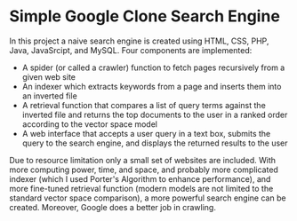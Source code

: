 # Simple Google Clone Search Engine

In this project a naive search engine is created using HTML, CSS, PHP, Java, JavaSrcipt, and MySQL. Four components are implemented:

- A spider (or called a crawler) function to fetch pages recursively from a given web site
- An indexer which extracts keywords from a page and inserts them into an inverted file
- A retrieval function that compares a list of query terms against the inverted file and returns the top documents to the user in a ranked order according to the vector space model
- A web interface that accepts a user query in a text box, submits the query to the search engine, and displays the returned results to the user

Due to resource limitation only a small set of websites are included. With more computing power, time, and space, and probably more complicated indexer (which I used Porter's Algorithm to enhance performance), and more fine-tuned retrieval function (modern models are not limited to the standard vector space comparison), a more powerful search engine can be created. Moreover, Google does a better job in crawling.
